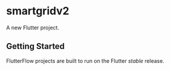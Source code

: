 # smartgridv2

A new Flutter project.

## Getting Started

FlutterFlow projects are built to run on the Flutter _stable_ release.
